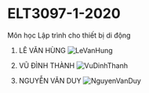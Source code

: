 # ELT3097-1-2020
Môn học Lập trình cho thiết bị di động



1. LÊ VĂN HÙNG
![LeVanHung](https://user-images.githubusercontent.com/65001663/94884833-c4e7d580-0498-11eb-9e4f-b5a834227b1f.gif)

2. VŨ ĐÌNH THÀNH
![VuDinhThanh](https://user-images.githubusercontent.com/65001663/94884899-f2348380-0498-11eb-8273-0177179d7809.gif)

3. NGUYỄN VĂN DUY
![NguyenVanDuy](https://user-images.githubusercontent.com/65001663/94884930-0aa49e00-0499-11eb-9ee0-feedf621231e.gif)

